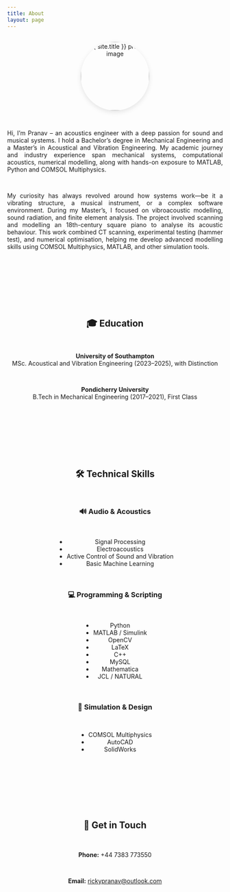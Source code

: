 ```yaml
---
title: About
layout: page
---
```


<div class="about-wrapper" style="display: flex; flex-direction: column; align-items: center; gap: 1rem; text-align: center; max-width: 800px; margin: 0 auto;">

  <img 
    class="profile-about" 
    src="{% if site.external-image %}{{ site.picture }}{% else %}{{ site.url }}/{{ site.picture }}{% endif %}" 
    alt="{{ site.title }} profile image"
    style="width: 160px; height: 160px; object-fit: cover; border-radius: 50%; box-shadow: 0 4px 12px rgba(0,0,0,0.1);" 
    loading="lazy"
  />
  
<p style="text-align: justify;">	Hi, I’m Pranav – an acoustics engineer with a deep passion for sound and musical systems. I hold a Bachelor’s degree in Mechanical Engineering and a Master’s in Acoustical and Vibration Engineering. My academic journey and industry experience span mechanical systems, computational acoustics, numerical modelling, along with hands-on exposure to MATLAB, Python and COMSOL Multiphysics.</p>

<p style="text-align: justify;">My curiosity has always revolved around how systems work—be it a vibrating structure, a musical instrument, or a complex software environment. During my Master’s, I focused on vibroacoustic modelling, sound radiation, and finite element analysis. The project involved scanning and modelling an 18th-century square piano to analyse its acoustic behaviour. This work combined CT scanning, experimental testing (hammer test), and numerical optimisation, helping me develop advanced modelling skills using COMSOL Multiphysics, MATLAB, and other simulation tools.</p>

  <hr style="margin: 2.5rem 0;" />

  <h2>🎓 Education</h2>

  <p>
    <strong>University of Southampton</strong><br>
    MSc. Acoustical and Vibration Engineering (2023–2025), with Distinction
  </p>

  <p>
    <strong>Pondicherry University</strong><br>
    B.Tech in Mechanical Engineering (2017–2021), First Class
  </p>

  <hr style="margin: 2.5rem 0;" />

  <h2>🛠️ Technical Skills</h2>

  <h3>🔊 Audio & Acoustics</h3>
  <ul>
    <li>Signal Processing</li>
    <li>Electroacoustics</li>
    <li>Active Control of Sound and Vibration</li>
    <li>Basic Machine Learning</li>
  </ul>

  <h3>💻 Programming & Scripting</h3>
  <ul>
    <li>Python</li>
    <li>MATLAB / Simulink</li>
    <li>OpenCV</li>
    <li>LaTeX</li>
    <li>C++</li>
    <li>MySQL</li>
    <li>Mathematica</li>
    <li>JCL / NATURAL</li>
  </ul>

  <h3>🧰 Simulation & Design</h3>
  <ul>
    <li>COMSOL Multiphysics</li>
    <li>AutoCAD</li>
    <li>SolidWorks</li>
  </ul>

  <hr style="margin: 2.5rem 0;" />

  <h2>💬 Get in Touch</h2>

  <p><strong>Phone:</strong> +44 7383 773550</p>
  <p><strong>Email:</strong> <a href="mailto:rickypranav@outlook.com">rickypranav@outlook.com</a></p>

</section>
